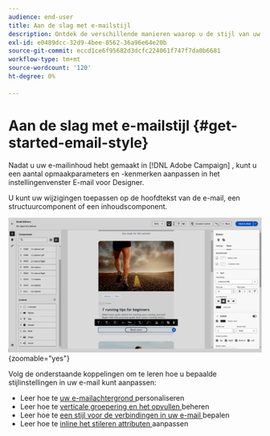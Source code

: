 ```yaml
---
audience: end-user
title: Aan de slag met e-mailstijl
description: Ontdek de verschillende manieren waarop u de stijl van uw e-mailinhoud kunt aanpassen
exl-id: e0489dcc-32d9-4bee-8562-36a96e64e20b
source-git-commit: eccd1ce6f95682d3dcfc224061f747f7da0b6681
workflow-type: tm+mt
source-wordcount: '120'
ht-degree: 0%

---
```



# Aan de slag met e-mailstijl {#get-started-email-style}

Nadat u uw e-mailinhoud hebt gemaakt in [!DNL Adobe Campaign] , kunt u een aantal opmaakparameters en -kenmerken aanpassen in het instellingenvenster E-mail voor Designer.

U kunt uw wijzigingen toepassen op de hoofdtekst van de e-mail, een structuurcomponent of een inhoudscomponent.

![ de instellingenruit van Designer van de E-mail tonend inhoudscomponenten montages ](assets/email_designer_content_components_settings.png){zoomable="yes"}

Volg de onderstaande koppelingen om te leren hoe u bepaalde stijlinstellingen in uw e-mail kunt aanpassen:

* Leer hoe te [ uw e-mailachtergrond ](backgrounds.md) personaliseren
* Leer hoe te [ verticale groepering en het opvullen ](alignment-and-padding.md) beheren
* Leer hoe te [ een stijl voor de verbindingen in uw e-mail ](styling-links.md) bepalen
* Leer hoe te [ inline het stileren attributen ](inline-styling.md) aanpassen
